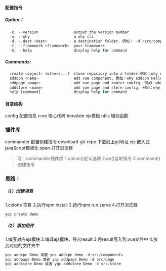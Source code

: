 <!-- 自定义脚手架 -->

#### 配置指令

##### Option：

```javascript
  -V, --version                output the version number
  -w, --why                    a why cli
  -d, --dest <dest>            a destination folder, 例如： -d /src/components
  -f, --framework <framework>  your framework
  -h, --help                   display help for command
```

##### Commands:
```javascript
  create <opject> [others...]  clone reppsiory into a folder 例如：why create project
  addcpn <name>                add vue component, 例如：why addcpn HelloWorld [-d src/components]
  addpage <page>               add vue page and router config, 例如：why addpage Home [-d src/pages]
  addstore <name>              add vue page and store config, 例如：why addstoree
  help [command]               display help for command
```

#### 目录结构
config 配置信息
core 核心代码
template ejs模板
utils 辅助函数

### 插件库
commander 配置创建指令
download-git-repo 下载线上git地址
ejs 嵌入式javaScript模板化
open 打开浏览器

>注：commander插件库
1.option()定义选项 
2.on()监听指令
3.command()创建指令

### 思路：

##### （1）创建项目
1.colone 项目
2.执行npm install
3.运行npm run serve
4.打开浏览器

```
yqc create demo
```

##### （2）添加组件

1.编写对应ejs模块
2.编译ejs模块，导出result
3.将result写入到.vue文件中
4.放到对应的文件夹中

```javascript
yqc addcpn Demo 或者 yqc addcpn demo -d src/components
yqc addpage Demo 或者 yqc addpage Demo -d src/page
yqc addstore Demo 或者 yqc addstore Demo -d src/store
```





